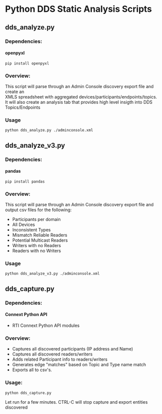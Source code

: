 # Python DDS Static Analysis Scripts


## dds_analyze.py

### Dependencies:

#### openpyxl
`pip install openpyxl`

### Overview:
This script will parse through an Admin Console discovery export file and create an  
XMLS spreadsheet with aggregated devices/participants/endpoints/topics.
It will also create an analysis tab that provides high level insigth into DDS Topics/Endpoints

### Usage

`python dds_analyze.py ./adminconsole.xml`


## dds_analyze_v3.py

### Dependencies:

#### pandas
`pip install pandas`


### Overview: 
This script will parse through an Admin Console discovery export file and output csv files for the following:  
- Participants per domain
- All Devices
- Inconsistent Types
- Mismatch Reliable Readers
- Potential Multicast Readers
- Writers with no Readers
- Readers with no Writers

### Usage

`python dds_analyze_v3.py ./adminconsole.xml`



## dds_capture.py

### Dependencies:

#### Connext Python API
- RTI Connext Python API modules

### Overview:
- Captures all discovered participants (IP address and Name)
- Captures all discovered readers/writers
- Adds related Participant info to readers/writers
- Generates edge "matches" based on Topic and Type name match
- Exports all to csv's.

### Usage:

`python dds_capture.py`

Let run for a few minutes. CTRL-C will stop capture and export entities discovered

